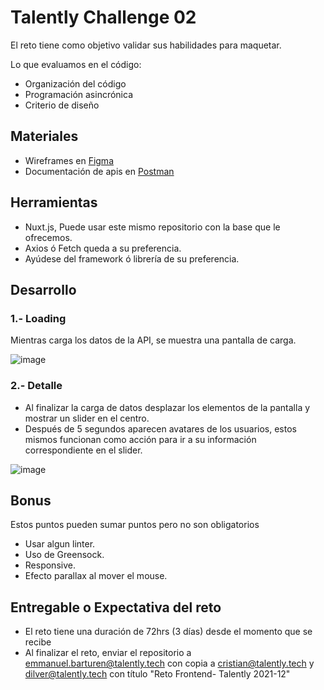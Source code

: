 
# Talently Challenge 02

El reto tiene como objetivo validar sus habilidades para maquetar.

Lo que evaluamos en el código:

- Organización del código
- Programación asincrónica
- Criterio de diseño


## Materiales
- Wireframes en [Figma](https://www.figma.com/file/nM09ayIdRcZLnL7H5W7VK0/Talently-Challenge-02---Testimonials?node-id=0%3A1)
- Documentación de apis en [Postman](https://www.postman.com/dilvermg/workspace/frontend-challenge/documentation/5491432-299dbae0-368f-4215-bc7e-70e597a7b241)

## Herramientas
- Nuxt.js, Puede usar este mismo repositorio con la base que le ofrecemos.
- Axios ó Fetch queda a su preferencia.
- Ayúdese del framework ó librería de su preferencia.

## Desarrollo


### 1.- Loading
Mientras carga los datos de la API, se muestra una pantalla de carga.

![image](https://user-images.githubusercontent.com/29830848/147629783-e92382e7-31f0-4e8f-aefd-bf60c13c6d54.png)

### 2.- Detalle
- Al finalizar la carga de datos desplazar los elementos de la pantalla y mostrar un slider en el centro.
- Después de 5 segundos aparecen avatares de los usuarios, estos mismos funcionan como acción para ir a su información correspondiente en el slider.

![image](https://user-images.githubusercontent.com/29830848/147629957-54628d8d-5d9f-4b04-9a57-db47d5a214c1.png)

## Bonus
Estos puntos pueden sumar puntos pero no son obligatorios
- Usar algun linter.
- Uso de Greensock.
- Responsive.
- Efecto parallax al mover el mouse.

## Entregable o Expectativa del reto
- El reto tiene una duración de 72hrs (3 días) desde el momento que se recibe
- Al finalizar el reto, enviar el repositorio a emmanuel.barturen@talently.tech con copia a cristian@talently.tech y
  dilver@talently.tech con título "Reto Frontend- Talently 2021-12"

